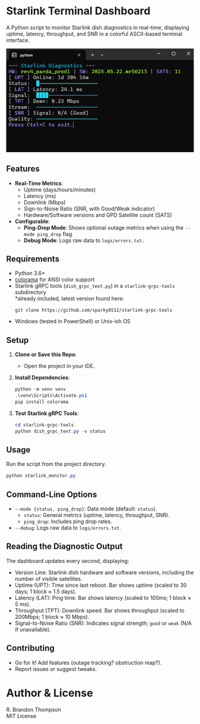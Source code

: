 # Starlink Terminal Dashboard

A Python script to monitor Starlink dish diagnostics in real-time, displaying uptime, latency, throughput, and SNR in a colorful ASCII-based terminal interface.

![Terminal interface preview](preview.png)

## Features  
- **Real-Time Metrics**:
  - Uptime (days/hours/minutes)
  - Latency (ms)
  - Downlink (Mbps)
  - Sign-to-Noise Ratio (SNR, with Good/Weak indicator)
  - Hardware/Software versions and GPD Satellite count (SATS)
- **Configurable**:
  - **Ping-Drop Mode**: Shows optional outage metrics when using the `--mode ping_drop` flag
  - **Debug Mode**: Logs raw data to `logs/errors.txt.`  

## Requirements
- Python 3.6+
- [colorama](https://pypi.org/project/colorama/) for ANSI color support
- Starlink gRPC tools (`dish_grpc_text.py`) in a `starlink-grpc-tools` subdirectory  
    *already included, latest version found here:  
    ```
    git clone https://github.com/sparky8512/starlink-grpc-tools
    ```
- Windows (tested in PowerShell) or Unix-ish OS

## Setup
1. **Clone or Save this Repo**:
   - Open the project in your IDE.

2. **Install Dependencies**:
    ```powershell
    python -m venv venv
    .\venv\Scripts\Activate.ps1
    pip install colorama
    ```

3. **Test Starlink gRPC Tools**:
    ```powershell
    cd starlink-grpc-tools
    python dish_grpc_text.py -v status
    ```

## Usage
Run the script from the project directory.
```powershell
python starlink_monitor.py
```

## Command-Line Options
- `--mode {status, ping_drop}`: Data mode (default: `status`).
  - `status`: General metrics (uptime, latency, throughput, SNR).
  - `ping_drop`: Includes ping drop rates.
- `--debug`: Logs raw data to `logs/errors.txt`.

## Reading the Diagnostic Output
The dashboard updates every second, displaying:

- Version Line: Starlink dish hardware and software versions, including the number of visible satellites.
- Uptime (UPT): Time since last reboot. Bar shows uptime (scaled to 30 days; 1 block ≈ 1.5 days).
- Latency (LAT): Ping time. Bar shows latency (scaled to 100ms; 1 block ≈ 5 ms).
- Throughput (TPT): Downlink speed. Bar shows throughput (scaled to 200Mbps; 1 block ≈ 10 Mbps).
- Signal-to-Noise Ratio (SNR): Indicates signal strength; `good` or `weak` (N/A if unavailable).

## Contributing
- Go for it! Add features (outage tracking? obstruction map?).
- Report issues or suggest tweaks.

# Author & License
R. Brandon Thompson  
MIT License